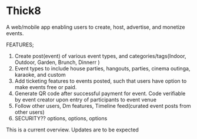 # Thick8

A web/mobile app enabling users to create, host,  advertise, and monetize events.

FEATURES;
1. Create post(event) of various event types, and categories/tags(Indoor, Outdoor, Garden, Brunch, Dinnerr )
2. Event types to include house parties, hangouts, parties, cinema outinga, karaoke, and custom
3. Add ticketing features to events posted, such that users have option to make events free or paid.
4. Generate QR code after successful payment for event. Code verifiable by event creator upon entry of participants to event venue
5. Follow other users, Dm features, Timeline feed(curated event posts from other users)
6. SECURITY?? options, options, options

This is a current overview. Updates are to be expected
